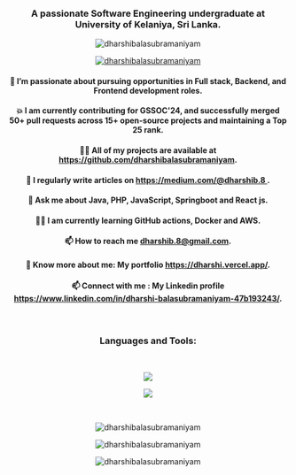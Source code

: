 <marquee><h1 align="center"><a href="https://git.io/typing-svg"><img src="https://readme-typing-svg.demolab.com?font=Fira+Code&weight=600&size=20&pause=1000&color=2A93F7&vCenter=true&multiline=true&random=true&width=435&lines=Hi%F0%9F%91%8B!+I'm+Dharshi+Balasubramaniyam" alt="Typing SVG" /></a></h1></marquee>

<h3 align="center">A passionate Software Engineering undergraduate at University of Kelaniya, Sri Lanka.</h3>

<p align="center"> <img src="https://komarev.com/ghpvc/?username=dharshibalasubramaniyam&label=Profile%20views&color=0e75b6&style=flat" alt="dharshibalasubramaniyam" /> </p>

<p align="center"> <a href="https://github.com/ryo-ma/github-profile-trophy"><img src="https://github-profile-trophy.vercel.app/?username=dharshibalasubramaniyam&margin-w=20&margin-h=15&row=2&column=4&theme=nord" alt="dharshibalasubramaniyam" /></a> </p>

<h4 align="center"> 🌱 I’m passionate about pursuing opportunities in Full stack, Backend, and Frontend development roles.</h4> 

<h4 align="center"> 💥 I am currently contributing for GSSOC'24, and successfully merged 50+ pull requests across 15+ open-source
projects and maintaining a Top 25 rank.  </h4> 

<h4 align="center"> 👨‍💻 All of my projects are available at <a href="https://github.com/dharshibalasubramaniyam">https://github.com/dharshibalasubramaniyam</a>. </h4> 

<h4 align="center"> 📝 I regularly write articles on <a href="https://medium.com/@dharshib.8"/>https://medium.com/@dharshib.8 </a>. </h4> 

<h4 align="center"> 💬 Ask me about Java, PHP, JavaScript, Springboot and React js. </h4> 

<h4 align="center"> 👨‍💻 I am currently learning GitHub actions, Docker and AWS. </h4> 

<h4 align="center"> 📫 How to reach me <a href="mailto:dharshib.8@gmail.com">dharshib.8@gmail.com</a>. </h4> 

<h4 align="center"> 📄 Know more about me: My portfolio <a href="https://dharshi.vercel.app/">https://dharshi.vercel.app/</a>. </h4> 

<h4 align="center"> 📫 Connect with me : My Linkedin profile <a href="https://www.linkedin.com/in/dharshi-balasubramaniyam-47b193243/">https://www.linkedin.com/in/dharshi-balasubramaniyam-47b193243/</a>. </h4> 
<br/>

<h3 align="center">Languages and Tools:</h3>
<br/>
<p align="center">
  <a href="#">
    <img src="https://skillicons.dev/icons?i=java,js,php,c,html,spring,react,redux,nodejs,express,css"/>
  </a>
</p>
<p align="center">
  <a href="#">
    <img src="https://skillicons.dev/icons?i=tailwind,mongodb,mysql,git,postman,maven,npm,firebase,githubactions,docker,aws"/>
  </a>
</p>

<br/>

<p align="center"><img align="center" src="https://github-readme-stats.vercel.app/api/top-langs?username=dharshibalasubramaniyam&show_icons=true&locale=en&layout=compact&theme=transparent" alt="dharshibalasubramaniyam" /></p>

<p align="center"><img align="center" src="https://github-readme-stats.vercel.app/api?username=dharshibalasubramaniyam&show_icons=true&locale=en&theme=transparent" alt="dharshibalasubramaniyam" /></p>

<p align="center"><img align="center" src="https://github-readme-streak-stats.herokuapp.com/?user=dharshibalasubramaniyam&theme=transparent" alt="dharshibalasubramaniyam" /></p>
